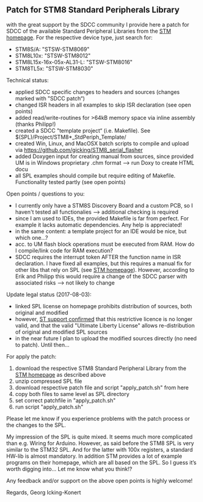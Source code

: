 Patch for STM8 Standard Peripherals Library
-------------------------------------------

with the great support by the SDCC community I provide here a patch for SDCC of the available Standard Peripheral Libraries from the [STM homepage](http://www.st.com). For the respective device type, just search for:
  - STM8S/A: "STSW-STM8069" 
  - STM8L10x: "STSW-STM8012"
  - STM8L15x-16x-05x-AL31-L: "STSW-STM8016" 
  - STM8TL5x: "STSW-STM8030" 

Technical status:
  - applied SDCC specific changes to headers and sources (changes marked with "SDCC patch“)
  - changed ISR headers in all examples to skip ISR declaration (see open points)
  - added read/write-routines for >64kB memory space via inline assembly (thanks Philipp!)
  - created a SDCC "template project“ (i.e. Makefile). See $(SPL)/Project/STM8*_StdPeriph_Template/
  - created Win, Linux, and MacOSX batch scripts to compile and upload via https://github.com/gicking/STM8_serial_flasher 
  - added Doxygen input for creating manual from sources, since provided UM is in Windows proprietary .chm format —> run Doxy to create HTML docu
  - all SPL examples should compile but require editing of Makefile. Functionality tested partly (see open points)

Open points / questions to you:
  - I currently only have a STM8S Discovery Board and a custom PCB, so I haven't tested all functionalies —> additional checking is required
  - since I am used to IDEs, the provided Makefile is far from perfect. For example it lacks automatic dependencies. Any help is appreciated!
  - in the same content: a template project for an IDE would be nice, but which one…?
  - acc. to UM flash block operations must be executed from RAM. How do I compile/link code for RAM execution?
  - SDCC requires the interrupt token AFTER the function name in ISR declaration. I have fixed all examples, but this requires a manual fix for other libs that rely on SPL (see [STM homepage](http://www.st.com)). However, according to Erik and Philipp this would require a change of the SDCC parser with associated risks —> not likely to change

Update legal status (2017-08-03):
  - linked SPL license on homepage prohibits distribution of sources, both original and modified
  - however, [ST support confirmed](https://github.com/gicking/STM8-SPL_SDCC_patch/blob/master/STM_support_licence.pdf) that this restrictive licence is no longer valid, and that the valid "Ultimate Liberty License" allows re-distribution of original and modified SPL sources
  - in the near future I plan to upload the modified sources directly (no need to patch). Until then... 
  
For apply the patch:
 1) download the respective STM8 Standard Peripheral Library from the [STM homepage](http://www.st.com) as described above
 2) unzip compressed SPL file 
 3) download respective patch file and script "apply_patch.sh" from here
 4) copy both files to same level as SPL directory
 5) set correct patchfile in "apply_patch.sh"
 6) run script "apply_patch.sh"

Please let me know if you experience problems with the patch process or the changes to the SPL.

My impression of the SPL is quite mixed. It seems much more complicated than e.g. Wiring for Arduino. However, as said before the STM8 SPL is very similar to the STM32 SPL. And for the latter with 100x registers, a standard HW-lib is almost mandatory. In addition STM provides a lot of example programs on their homepage, which are all based on the SPL. So I guess it’s worth digging into… Let me know what you think!?

Any feedback and/or support on the above open points is highly welcome! 

Regards,
Georg Icking-Konert

